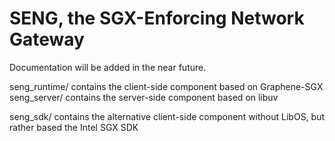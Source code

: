 # SENG, the SGX-Enforcing Network Gateway

Documentation will be added in the near future.

seng_runtime/ contains the client-side component based on Graphene-SGX
seng_server/  contains the server-side component based on libuv

seng_sdk/     contains the alternative client-side component without LibOS, but rather based the Intel SGX SDK
